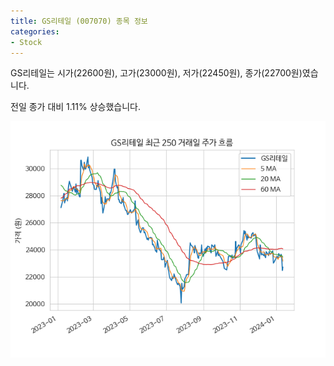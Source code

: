 ```yaml
---
title: GS리테일 (007070) 종목 정보
categories:
- Stock
---
```


GS리테일는 시가(22600원), 고가(23000원), 저가(22450원), 종가(22700원)였습니다.

전일 종가 대비 1.11% 상승했습니다.

<!-- more -->

![007070](/assets/images/stock/007070.png)